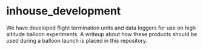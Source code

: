 # inhouse_development
We have developed flight termination units and data loggers for use on high altitude balloon experiments. A writeup about how these products should be used during a balloon launch is placed in this repository. 
